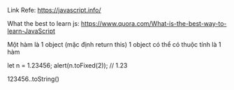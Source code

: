 Link Refe: https://javascript.info/

What the best to learn js: https://www.quora.com/What-is-the-best-way-to-learn-JavaScript

Một hàm là 1 object (mặc định return this)
1 object có thể có thuộc tính là 1 hàm

let n = 1.23456; alert(n.toFixed(2)); // 1.23

123456..toString()
